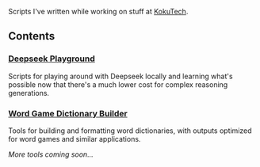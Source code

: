 Scripts I've written while working on stuff at [KokuTech](https://www.kokutech.com/).

## Contents

### [Deepseek Playground](./deepseek-playground/)
Scripts for playing around with Deepseek locally and learning what's possible now that there's a much lower cost for complex reasoning generations.

### [Word Game Dictionary Builder](./word-game-dictionary-builder/)
Tools for building and formatting word dictionaries, with outputs optimized for word games and similar applications.

_More tools coming soon..._